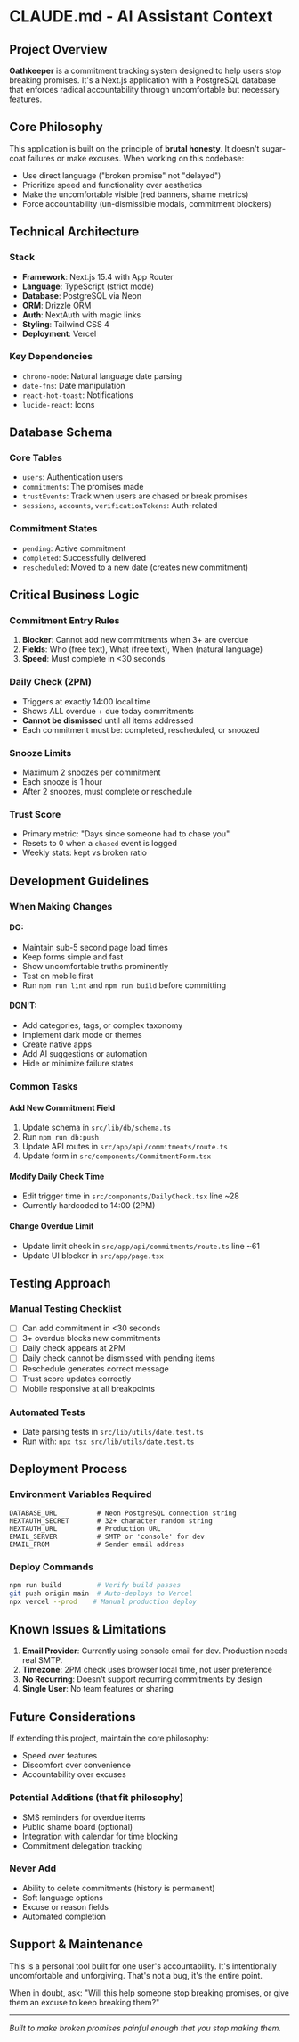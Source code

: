 # CLAUDE.md - AI Assistant Context

## Project Overview

**Oathkeeper** is a commitment tracking system designed to help users stop breaking promises. It's a Next.js application with a PostgreSQL database that enforces radical accountability through uncomfortable but necessary features.

## Core Philosophy

This application is built on the principle of **brutal honesty**. It doesn't sugar-coat failures or make excuses. When working on this codebase:
- Use direct language ("broken promise" not "delayed")
- Prioritize speed and functionality over aesthetics
- Make the uncomfortable visible (red banners, shame metrics)
- Force accountability (un-dismissible modals, commitment blockers)

## Technical Architecture

### Stack
- **Framework**: Next.js 15.4 with App Router
- **Language**: TypeScript (strict mode)
- **Database**: PostgreSQL via Neon
- **ORM**: Drizzle ORM
- **Auth**: NextAuth with magic links
- **Styling**: Tailwind CSS 4
- **Deployment**: Vercel

### Key Dependencies
- `chrono-node`: Natural language date parsing
- `date-fns`: Date manipulation
- `react-hot-toast`: Notifications
- `lucide-react`: Icons

## Database Schema

### Core Tables
- `users`: Authentication users
- `commitments`: The promises made
- `trustEvents`: Track when users are chased or break promises
- `sessions`, `accounts`, `verificationTokens`: Auth-related

### Commitment States
- `pending`: Active commitment
- `completed`: Successfully delivered
- `rescheduled`: Moved to a new date (creates new commitment)

## Critical Business Logic

### Commitment Entry Rules
1. **Blocker**: Cannot add new commitments when 3+ are overdue
2. **Fields**: Who (free text), What (free text), When (natural language)
3. **Speed**: Must complete in <30 seconds

### Daily Check (2PM)
- Triggers at exactly 14:00 local time
- Shows ALL overdue + due today commitments
- **Cannot be dismissed** until all items addressed
- Each commitment must be: completed, rescheduled, or snoozed

### Snooze Limits
- Maximum 2 snoozes per commitment
- Each snooze is 1 hour
- After 2 snoozes, must complete or reschedule

### Trust Score
- Primary metric: "Days since someone had to chase you"
- Resets to 0 when a `chased` event is logged
- Weekly stats: kept vs broken ratio

## Development Guidelines

### When Making Changes

#### DO:
- Maintain sub-5 second page load times
- Keep forms simple and fast
- Show uncomfortable truths prominently
- Test on mobile first
- Run `npm run lint` and `npm run build` before committing

#### DON'T:
- Add categories, tags, or complex taxonomy
- Implement dark mode or themes
- Create native apps
- Add AI suggestions or automation
- Hide or minimize failure states

### Common Tasks

#### Add New Commitment Field
1. Update schema in `src/lib/db/schema.ts`
2. Run `npm run db:push`
3. Update API routes in `src/app/api/commitments/route.ts`
4. Update form in `src/components/CommitmentForm.tsx`

#### Modify Daily Check Time
- Edit trigger time in `src/components/DailyCheck.tsx` line ~28
- Currently hardcoded to 14:00 (2PM)

#### Change Overdue Limit
- Update limit check in `src/app/api/commitments/route.ts` line ~61
- Update UI blocker in `src/app/page.tsx`

## Testing Approach

### Manual Testing Checklist
- [ ] Can add commitment in <30 seconds
- [ ] 3+ overdue blocks new commitments
- [ ] Daily check appears at 2PM
- [ ] Daily check cannot be dismissed with pending items
- [ ] Reschedule generates correct message
- [ ] Trust score updates correctly
- [ ] Mobile responsive at all breakpoints

### Automated Tests
- Date parsing tests in `src/lib/utils/date.test.ts`
- Run with: `npx tsx src/lib/utils/date.test.ts`

## Deployment Process

### Environment Variables Required
```
DATABASE_URL          # Neon PostgreSQL connection string
NEXTAUTH_SECRET       # 32+ character random string
NEXTAUTH_URL          # Production URL
EMAIL_SERVER          # SMTP or 'console' for dev
EMAIL_FROM            # Sender email address
```

### Deploy Commands
```bash
npm run build         # Verify build passes
git push origin main  # Auto-deploys to Vercel
npx vercel --prod    # Manual production deploy
```

## Known Issues & Limitations

1. **Email Provider**: Currently using console email for dev. Production needs real SMTP.
2. **Timezone**: 2PM check uses browser local time, not user preference
3. **No Recurring**: Doesn't support recurring commitments by design
4. **Single User**: No team features or sharing

## Future Considerations

If extending this project, maintain the core philosophy:
- Speed over features
- Discomfort over convenience  
- Accountability over excuses

### Potential Additions (that fit philosophy)
- SMS reminders for overdue items
- Public shame board (optional)
- Integration with calendar for time blocking
- Commitment delegation tracking

### Never Add
- Ability to delete commitments (history is permanent)
- Soft language options
- Excuse or reason fields
- Automated completion

## Support & Maintenance

This is a personal tool built for one user's accountability. It's intentionally uncomfortable and unforgiving. That's not a bug, it's the entire point.

When in doubt, ask: "Will this help someone stop breaking promises, or give them an excuse to keep breaking them?"

---

*Built to make broken promises painful enough that you stop making them.*